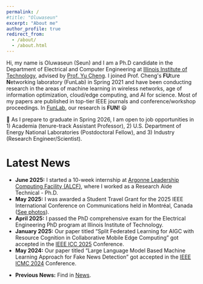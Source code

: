 ```yaml
---
permalink: /
#title: "Oluwaseun"
excerpt: "About me"
author_profile: true
redirect_from: 
  - /about/
  - /about.html
---
```


Hi, my name is Oluwaseun (Seun) and I am a Ph.D candidate in the Department of Electrical and Computer Engineering at [Illinois Institute of Technology](https://www.iit.edu/), advised by [Prof. Yu Cheng](http://www.ece.iit.edu/~yucheng/). I joined Prof. Cheng's **FU**ture **N**etworking laboratory (FunLab) in Spring 2021 and have been conducting research in the areas of machine learning in wireless networks, age of information optimization, cloud/edge computing, and AI for science. Most of my papers are published in top-tier IEEE journals and conference/workshop proceedings. In [FunLab](http://www.ece.iit.edu/~funlab/), our research is **FUN!** <span>&#128515;</span>

&#128227; As I prepare to graduate in Spring 2026, I am open to job opportunities in 1) Academia (tenure-track Assistant Professor), 2) U.S. Department of Energy National Laboratories (Postdoctoral Fellow), and 3) Industry (Research Engineer/Scientist).

Latest News
=======
<ul>
  <li><strong>June 2025:</strong> I started a 10-week internship at <a href="https://www.alcf.anl.gov/">Argonne Leadership Computing Facility (ALCF)</a>, where I worked as a Research Aide Technical - Ph.D.</li>
  <li><strong>May 2025:</strong> I was awarded a Student Travel Grant for the 2025 IEEE International Conference on Communications held in Montréal, Canada (<a href="https://seunaj.github.io/photos#ieeeicc25/">See photos</a>).</li>
  <li><strong>April 2025:</strong> I passed the PhD comprehensive exam for the Electrical Engineering PhD program at Illinois Institute of Technology.</li>
  <li><strong>January 2025:</strong> Our paper titled “Split Federated Learning for AIGC with Resource Cognition in Collaborative Mobile Edge Computing” got accepted in the <a href="https://icc2025.ieee-icc.org/">IEEE ICC 2025</a> Conference.</li>
  <li><strong>May 2024:</strong> Our paper titled “Large Language Model Based Machine Learning Approach for Fake News Detection” got accepted in the <a href="http://www.meta-computing.info/index.html">IEEE ICMC 2024</a> Conference.</li>
</ul>

- **Previous News:** Find in [News](news.html).
